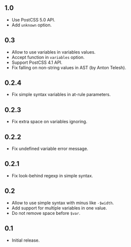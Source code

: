 ## 1.0
* Use PostCSS 5.0 API.
* Add `unknown` option.

## 0.3
* Allow to use variables in variables values.
* Accept function in `variables` option.
* Support PostCSS 4.1 API.
* Fix falling on non-string values in AST (by Anton Telesh).

## 0.2.4
* Fix simple syntax variables in at-rule parameters.

## 0.2.3
* Fix extra space on variables ignoring.

## 0.2.2
* Fix undefined variable error message.

## 0.2.1
* Fix look-behind regexp in simple syntax.

## 0.2
* Allow to use simple syntax with minus like `-$width`.
* Add support for multiple variables in one value.
* Do not remove space before `$var`.

## 0.1
* Initial release.
